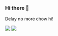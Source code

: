 ### Hi there 👋

Delay no more chow hi!


![](https://liwenjunpictures.oss-cn-shenzhen.aliyuncs.com/202410041601763.gif)
![](https://liwenjunpictures.oss-cn-shenzhen.aliyuncs.com/-5caiw0mdhkc1j4qf.gif)
